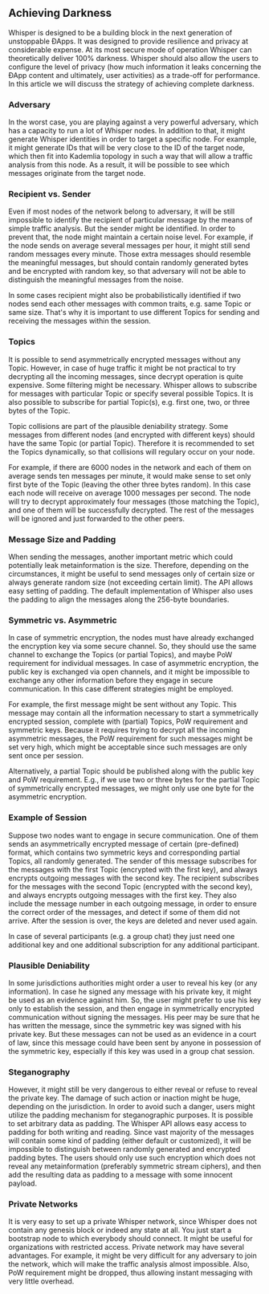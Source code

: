 ## Achieving Darkness

Whisper is designed to be a building block in the next generation of unstoppable ÐApps. It was designed to provide resilience and privacy at considerable expense. At its most secure mode of operation Whisper can theoretically deliver 100% darkness. Whisper should also allow the users to configure the level of privacy (how much information it leaks concerning the ÐApp content and ultimately, user activities) as a trade-off for performance. In this article we will discuss the strategy of achieving complete darkness.

### Adversary

In the worst case, you are playing against a very powerful adversary, which has a capacity to run a lot of Whisper nodes. In addition to that, it might generate Whisper identities in order to target a specific node. For example, it might generate IDs that will be very close to the ID of the target node, which then fit into Kademlia topology in such a way that will allow a traffic analysis from this node. As a result, it will be possible to see which messages originate from the target node.

### Recipient vs. Sender

Even if most nodes of the network belong to adversary, it will be still impossible to identify the recipient of particular message by the means of simple traffic analysis. But the sender might be identified. In order to prevent that, the node might maintain a certain noise level. For example, if the node sends on average several messages per hour, it might still send random messages every minute. Those extra messages should resemble the meaningful messages, but should contain randomly generated bytes and be encrypted with random key, so that adversary will not be able to distinguish the meaningful messages from the noise.

In some cases recipient might also be probabilistically identified if two nodes send each other messages with common traits, e.g. same Topic or same size. That's why it is important to use different Topics for sending and receiving the messages within the session.

### Topics

It is possible to send asymmetrically encrypted messages without any Topic. However, in case of huge traffic it might be not practical to try decrypting all the incoming messages, since decrypt operation is quite expensive. Some filtering might be necessary. Whisper allows to subscribe for messages with particular Topic or specify several possible Topics. It is also possible to subscribe for partial Topic(s), e.g. first one, two, or three bytes of the Topic.

Topic collisions are part of the plausible deniability strategy. Some messages from different nodes (and encrypted with different keys) should have the same Topic (or partial Topic). Therefore it is recommended to set the Topics dynamically, so that collisions will regulary occur on your node.

For example, if there are 6000 nodes in the network and each of them on average sends ten messages per minute, it would make sense to set only first byte of the Topic (leaving the other three bytes random). In this case each node will receive on average 1000 messages per second. The node will try to decrypt approximately four messages (those matching the Topic), and one of them will be successfully decrypted. The rest of the messages will be ignored and just forwarded to the other peers.

### Message Size and Padding

When sending the messages, another important metric which could potentially leak metainformation is the size. Therefore, depending on the circumstances, it might be useful to send messages only of certain size or always generate random size (not exceeding certain limit). The API allows easy setting of padding. The default implementation of Whisper also uses the padding to align the messages along the 256-byte boundaries.

### Symmetric vs. Asymmetric

In case of symmetric encryption, the nodes must have already exchanged the encryption key via some secure channel. So, they should use the same channel to exchange the Topics (or partial Topics), and maybe PoW requirement for individual messages. In case of asymmetric encryption, the public key is exchanged via open channels, and it might be impossible to exchange any other information before they engage in secure communication. In this case different strategies might be employed. 

For example, the first message might be sent without any Topic. This message may contain all the information necessary to start a symmetrically encrypted session, complete with (partial) Topics, PoW requirement and symmetric keys. Because it requires trying to decrypt all the incoming asymmetric messages, the PoW requirement for such messages might be set very high, which might be acceptable since such messages are only sent once per session. 

Alternatively, a partial Topic should be published along with the public key and PoW requirement. E.g., if we use two or three bytes for the partial Topic of symmetrically encrypted messages, we might only use one byte for the asymmetric encryption.

### Example of Session

Suppose two nodes want to engage in secure communication. One of them sends an asymmetrically encrypted message of certain (pre-defined) format, which contains two symmetric keys and corresponding partial Topics, all randomly generated. The sender of this message subscribes for the messages with the first Topic (encrypted with the first key), and always encrypts outgoing messages with the second key. The recipient subscribes for the messages with the second Topic (encrypted with the second key), and always encrypts outgoing messages with the first key. They also include the message number in each outgoing message, in order to ensure the correct order of the messages, and detect if some of them did not arrive. After the session is over, the keys are deleted and never used again.

In case of several participants (e.g. a group chat) they just need one additional key and one additional subscription for any additional participant.

### Plausible Deniability

In some jurisdictions authorities might order a user to reveal his key (or any information). In case he signed any message with his private key, it might be used as an evidence against him. So, the user might prefer to use his key only to establish the session, and then engage in symmetrically encrypted communication without signing the messages. His peer may be sure that he has written the message, since the symmetric key was signed with his private key. But these messages can not be used as an evidence in a court of law, since this message could have been sent by anyone in possession of the symmetric key, especially if this key was used in a group chat session.

### Steganography

However, it might still be very dangerous to either reveal or refuse to reveal the private key. The damage of such action or inaction might be huge, depending on the jurisdiction. In order to avoid such a danger, users might utilize the padding mechanism for steganographic purposes. It is possible to set arbitrary data as padding. The Whisper API allows easy access to padding for both writing and reading. Since vast majority of the messages will contain some kind of padding (either default or customized), it will be impossible to distinguish between randomly generated and encrypted padding bytes. The users should only use such encryption which does not reveal any metainformation (preferably symmetric stream ciphers), and then add the resulting data as padding to a message with some innocent payload.

### Private Networks

It is very easy to set up a private Whisper network, since Whisper does not contain any genesis block or indeed any state at all. You just start a bootstrap node to which everybody should connect. It might be useful for organizations with restricted access. Private network may have several advantages. For example, it might be very difficult for any adversary to join the network, which will make the traffic analysis almost impossible. Also, PoW requirement might be dropped, thus allowing instant messaging with very little overhead.
